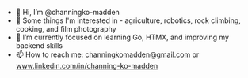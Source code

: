 - 👋 Hi, I’m @channingko-madden
- 👀 Some things I'm interested in - agriculture, robotics, rock climbing, cooking, and film photography
- 🌱 I’m currently focused on learning Go, HTMX, and improving my backend skills
- 📫 How to reach me: channingkomadden@gmail.com or www.linkedin.com/in/channing-ko-madden

<!---
channingko-madden/channingko-madden is a ✨ special ✨ repository because its `README.md` (this file) appears on your GitHub profile.
You can click the Preview link to take a look at your changes.
--->
